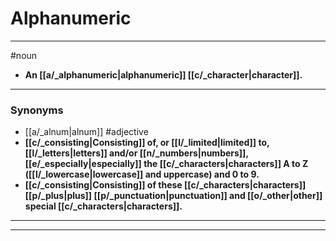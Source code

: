 # Alphanumeric
---
#noun
- **An [[a/_alphanumeric|alphanumeric]] [[c/_character|character]].**
---
### Synonyms
- [[a/_alnum|alnum]]
#adjective
- **[[c/_consisting|Consisting]] of, or [[l/_limited|limited]] to, [[l/_letters|letters]] and/or [[n/_numbers|numbers]], [[e/_especially|especially]] the [[c/_characters|characters]] A to Z ([[l/_lowercase|lowercase]] and uppercase) and 0 to 9.**
- **[[c/_consisting|Consisting]] of these [[c/_characters|characters]] [[p/_plus|plus]] [[p/_punctuation|punctuation]] and [[o/_other|other]] special [[c/_characters|characters]].**
---
---
